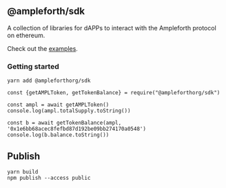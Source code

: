 ## @ampleforth/sdk

A collection of libraries for dAPPs to interact with the Ampleforth protocol on ethereum.

Check out the [examples](./examples).

### Getting started

```
yarn add @ampleforthorg/sdk

const {getAMPLToken, getTokenBalance} = require("@ampleforthorg/sdk")

const ampl = await getAMPLToken()
console.log(ampl.totalSupply.toString())

const b = await getTokenBalance(ampl, '0x1e6bb68acec8fefbd87d192be09bb274170a0548')
console.log(b.balance.toString())
```

## Publish

```
yarn build
npm publish --access public
```
